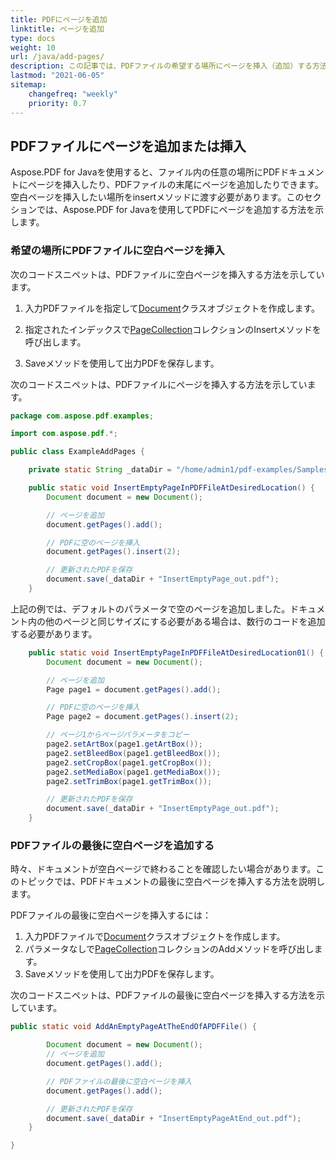 ```yaml
---
title: PDFにページを追加 
linktitle: ページを追加
type: docs
weight: 10
url: /java/add-pages/
description: この記事では、PDFファイルの希望する場所にページを挿入（追加）する方法を教えます。Javaライブラリを使用して、PDFファイルからページを移動、削除（削除）する方法を学びます。
lastmod: "2021-06-05"
sitemap:
    changefreq: "weekly"
    priority: 0.7
---
```


## PDFファイルにページを追加または挿入

Aspose.PDF for Javaを使用すると、ファイル内の任意の場所にPDFドキュメントにページを挿入したり、PDFファイルの末尾にページを追加したりできます。空白ページを挿入したい場所をinsertメソッドに渡す必要があります。このセクションでは、Aspose.PDF for Javaを使用してPDFにページを追加する方法を示します。

### 希望の場所にPDFファイルに空白ページを挿入

次のコードスニペットは、PDFファイルに空白ページを挿入する方法を示しています。

1. 入力PDFファイルを指定して[Document](https://reference.aspose.com/pdf/java/com.aspose.pdf/Document)クラスオブジェクトを作成します。

1. 指定されたインデックスで[PageCollection](https://reference.aspose.com/pdf/java/com.aspose.pdf/PageCollection)コレクションのInsertメソッドを呼び出します。
1. Saveメソッドを使用して出力PDFを保存します。

次のコードスニペットは、PDFファイルにページを挿入する方法を示しています。

```java
package com.aspose.pdf.examples;

import com.aspose.pdf.*;

public class ExampleAddPages {

    private static String _dataDir = "/home/admin1/pdf-examples/Samples/";

    public static void InsertEmptyPageInPDFFileAtDesiredLocation() {
        Document document = new Document();

        // ページを追加
        document.getPages().add();

        // PDFに空のページを挿入
        document.getPages().insert(2);

        // 更新されたPDFを保存
        document.save(_dataDir + "InsertEmptyPage_out.pdf");
    }
```

上記の例では、デフォルトのパラメータで空のページを追加しました。ドキュメント内の他のページと同じサイズにする必要がある場合は、数行のコードを追加する必要があります。

```java
    public static void InsertEmptyPageInPDFFileAtDesiredLocation01() {
        Document document = new Document();

        // ページを追加
        Page page1 = document.getPages().add();

        // PDFに空のページを挿入
        Page page2 = document.getPages().insert(2);

        // ページ1からページパラメータをコピー
        page2.setArtBox(page1.getArtBox());
        page2.setBleedBox(page1.getBleedBox());
        page2.setCropBox(page1.getCropBox());
        page2.setMediaBox(page1.getMediaBox());
        page2.setTrimBox(page1.getTrimBox());

        // 更新されたPDFを保存
        document.save(_dataDir + "InsertEmptyPage_out.pdf");
    }
```


### PDFファイルの最後に空白ページを追加する

時々、ドキュメントが空白ページで終わることを確認したい場合があります。このトピックでは、PDFドキュメントの最後に空白ページを挿入する方法を説明します。

PDFファイルの最後に空白ページを挿入するには：

1. 入力PDFファイルで[Document](https://reference.aspose.com/pdf/java/com.aspose.pdf/Document)クラスオブジェクトを作成します。
1. パラメータなしで[PageCollection](https://reference.aspose.com/pdf/java/com.aspose.pdf/PageCollection)コレクションのAddメソッドを呼び出します。
1. Saveメソッドを使用して出力PDFを保存します。

次のコードスニペットは、PDFファイルの最後に空白ページを挿入する方法を示しています。

```java
public static void AddAnEmptyPageAtTheEndOfAPDFFile() {

        Document document = new Document();
        // ページを追加
        document.getPages().add();

        // PDFファイルの最後に空白ページを挿入
        document.getPages().add();

        // 更新されたPDFを保存
        document.save(_dataDir + "InsertEmptyPageAtEnd_out.pdf");
    }

}
```